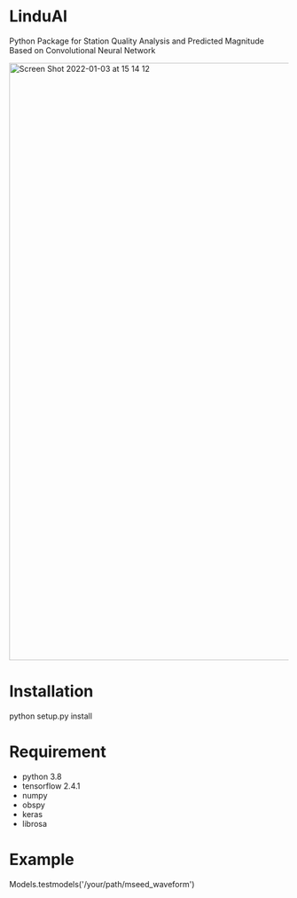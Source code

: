 # LinduAI

Python Package for Station Quality Analysis and Predicted Magnitude Based on Convolutional Neural Network

<img width="1076" alt="Screen Shot 2022-01-03 at 15 14 12" src="https://user-images.githubusercontent.com/28749749/147910340-bb900def-0324-442d-921d-08aae3f75948.png">

# <b>Installation</b>

python setup.py install

# Requirement
- python 3.8
- tensorflow 2.4.1
- numpy
- obspy
- keras
- librosa

# Example

Models.testmodels('/your/path/mseed_waveform')

